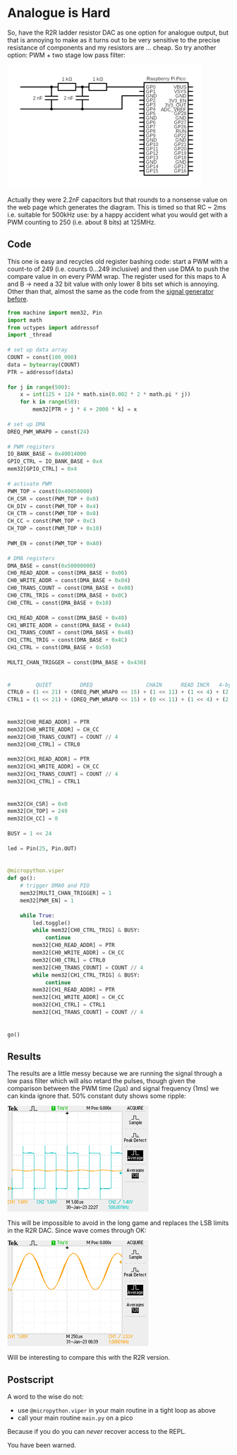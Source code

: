 # Analogue is Hard

So, have the R2R ladder resistor DAC as one option for analogue output, but that is annoying to make as it turns out to be very sensitive to the precise resistance of components and my resistors are ... cheap. So try another option: PWM + two stage low pass filter:

![Circuit diagram for low pass filter](./low-pass.png)

Actually they were 2.2nF capacitors but that rounds to a nonsense value on the web page which generates the diagram. This is timed so that RC ~ 2ms i.e. suitable for 500kHz use: by a happy accident what you would get with a PWM counting to 250 (i.e. about 8 bits) at 125MHz.

## Code

This one is easy and recycles old register bashing code: start a PWM with a count-to of 249 (i.e. counts 0...249 inclusive) and then use DMA to push the compare value in on every PWM wrap. The register used for this maps to A and B -> need a 32 bit value with only lower 8 bits set which is annoying. Other than that, almost the same as the code from the [signal generator before](./2023-01-27.md).

```python
from machine import mem32, Pin
import math
from uctypes import addressof
import _thread

# set up data array
COUNT = const(100_000)
data = bytearray(COUNT)
PTR = addressof(data)

for j in range(500):
    x = int(125 + 124 * math.sin(0.002 * 2 * math.pi * j))
    for k in range(50):
        mem32[PTR + j * 4 + 2000 * k] = x

# set up DMA
DREQ_PWM_WRAP0 = const(24)

# PWM registers
IO_BANK_BASE = 0x40014000
GPIO_CTRL = IO_BANK_BASE + 0x4
mem32[GPIO_CTRL] = 0x4

# activate PWM
PWM_TOP = const(0x40050000)
CH_CSR = const(PWM_TOP + 0x0)
CH_DIV = const(PWM_TOP + 0x4)
CH_CTR = const(PWM_TOP + 0x8)
CH_CC = const(PWM_TOP + 0xC)
CH_TOP = const(PWM_TOP + 0x10)

PWM_EN = const(PWM_TOP + 0xA0)

# DMA registers
DMA_BASE = const(0x50000000)
CH0_READ_ADDR = const(DMA_BASE + 0x00)
CH0_WRITE_ADDR = const(DMA_BASE + 0x04)
CH0_TRANS_COUNT = const(DMA_BASE + 0x08)
CH0_CTRL_TRIG = const(DMA_BASE + 0x0C)
CH0_CTRL = const(DMA_BASE + 0x10)

CH1_READ_ADDR = const(DMA_BASE + 0x40)
CH1_WRITE_ADDR = const(DMA_BASE + 0x44)
CH1_TRANS_COUNT = const(DMA_BASE + 0x48)
CH1_CTRL_TRIG = const(DMA_BASE + 0x4C)
CH1_CTRL = const(DMA_BASE + 0x50)

MULTI_CHAN_TRIGGER = const(DMA_BASE + 0x430)


#        QUIET         DREQ                 CHAIN      READ INCR   4-byte     ENABLE
CTRL0 = (1 << 21) + (DREQ_PWM_WRAP0 << 15) + (1 << 11) + (1 << 4) + (2 << 2) + (3 << 0)
CTRL1 = (1 << 21) + (DREQ_PWM_WRAP0 << 15) + (0 << 11) + (1 << 4) + (2 << 2) + (3 << 0)


mem32[CH0_READ_ADDR] = PTR
mem32[CH0_WRITE_ADDR] = CH_CC
mem32[CH0_TRANS_COUNT] = COUNT // 4
mem32[CH0_CTRL] = CTRL0

mem32[CH1_READ_ADDR] = PTR
mem32[CH1_WRITE_ADDR] = CH_CC
mem32[CH1_TRANS_COUNT] = COUNT // 4
mem32[CH1_CTRL] = CTRL1


mem32[CH_CSR] = 0x0
mem32[CH_TOP] = 249
mem32[CH_CC] = 0

BUSY = 1 << 24

led = Pin(25, Pin.OUT)


@micropython.viper
def go():
    # trigger DMA0 and PIO
    mem32[MULTI_CHAN_TRIGGER] = 1
    mem32[PWM_EN] = 1

    while True:
        led.toggle()
        while mem32[CH0_CTRL_TRIG] & BUSY:
            continue
        mem32[CH0_READ_ADDR] = PTR
        mem32[CH0_WRITE_ADDR] = CH_CC
        mem32[CH0_CTRL] = CTRL0
        mem32[CH0_TRANS_COUNT] = COUNT // 4
        while mem32[CH1_CTRL_TRIG] & BUSY:
            continue
        mem32[CH1_READ_ADDR] = PTR
        mem32[CH1_WRITE_ADDR] = CH_CC
        mem32[CH1_CTRL] = CTRL1
        mem32[CH1_TRANS_COUNT] = COUNT // 4


go()
```

## Results

The results are a little messy because we are running the signal through a low pass filter which will also retard the pulses, though given the comparison between the PWM time (2µs) and signal frequency (1ms) we can kinda ignore that. 50% constant duty shows some ripple:

![Scope trace with ripple](./F0010TEK.png)

This will be impossible to avoid in the long game and replaces the LSB limits in the R2R DAC. Since wave comes through OK:

![PWM sine wave at 1kHz](./PWM-SINE.png)

Will be interesting to compare this with the R2R version.

## Postscript

A word to the wise do not:

- use `@micropython.viper` in your main routine in a tight loop as above
- call your main routine `main.py` on a pico

Because if you do you can _never_ recover access to the REPL.

You have been warned.
